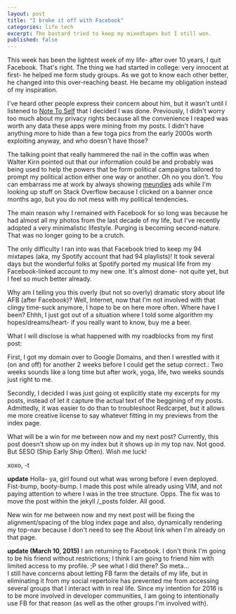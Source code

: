 ```yaml
---
layout: post
title: "I broke it off with Facebook"
categories: life tech
excerpt: The bastard tried to keep my mixedtapes but I still won.
published: false
---
```


This week has been the lightest week of my life- after over 10 years, I quit Facebook.  That's right.  The thing we had started in college: very innocent at first- he helped me form study groups.  As we got to know each other better, he changed into this over-reaching beast.  He became my obligation instead of my inspiration.

I've heard other people express their concern about him, but it wasn't until I listened to [Note To Self](http://www.wnyc.org/story/walter-kirn-paranoid-crazy/) that I decided I was done.  Previously, I didn't worry too much about my privacy rights because all the convenience I reaped was worth any data these apps were mining from my posts.  I didn't have anything more to hide than a few toga pics from the early 2000s worth exploiting anyway, and who doesn't have those?

The talking point that really hammered the nail in the coffin was when Walter Kirn pointed out that our information could be and probably was being used to help the powers that be form political campaigns tailored to prompt my political action either one way or another.  Oh no you don't.  You can embarrass me at work by always showing [meundies](https://www.meundies.com) ads while I'm looking up stuff on Stack Overflow because I clicked on a banner once months ago, but you do not mess with my political tendencies.

The main reason why I remained with Facebook for so long was because he had almost all my photos from the last decade of my life, but I've recently adopted a very minimalistic lifestyle.  Purging is becoming second-nature.  That was no longer going to be a crutch.  

The only difficulty I ran into was that Facebook tried to keep my 94 mixtapes (aka, my Spotify account that had 94 playlists)!  It took several days but the wonderful folks at Spotify ported my musical life from my Facebook-linked account to my new one.  It's almost done- not quite yet, but I feel so much better already.  

Why am I telling you this overly (but not so overly) dramatic story about life AFB (after Facebook)?  Well, Internet, now that I'm not involved with that clingy time-suck anymore, I hope to be on here more often.  Where have I been?  Ehhh, I just got out of a situation where I told some algorithm my hopes/dreams/heart- if you really want to know, buy me a beer.

What I will disclose is what happened with my roadblocks from my first post:

First, I got my domain over to Google Domains, and then I wrestled with it (on and off) for another 2 weeks before I could get the setup correct.: Two weeks sounds like a long time but after work, yoga, life, two weeks sounds just right to me.  

Secondly, I decided I was just going ot explicitly state my excerpts for my posts, instead of let it capture the actual text of the beggining of my posts.  Admittedly, it was easier to do than to troubleshoot Redcarpet, but it allows me more creative license to say whatever fitting in my previews from the index page.  

What will be a win for me between now and my next post?  Currently, this post doesn't show up on my index but it shows up in my top nav.  Not good.  But SESO (Ship Early Ship Often).  Wish me luck!

xoxo, 
-t

****update****
Holla- ya, girl found out what was wrong before I even deployed.  Fist-bump, booty-bump.  I made this post while already using VIM, and not paying attention to where I was in the tree structure.  Opps.  The fix was to move the post within the jekyll /_posts folder.  All good.  

New win for me between now and my next post will be fixing the alignment/spacing of the blog index page and also, dynamically rendering my top-nav because I don't need to see the About link when I'm already on that page.  

****update (March 10, 2015)****
I am returning to Facebook.  I don't think I'm going to be his friend without restrictions; I think I am going to friend him with limited access to my profile.  ;P see what I did there?  So meta...  
I still have concerns about letting FB farm the details of my life, but in eliminating it from my social repertoire has prevented me from accessing several groups that I interact with in real life.  Since my intention for 2016 is to be more involved in developer communities, I am going to intentionally use FB for that reason (as well as the other groups I'm involved with).
